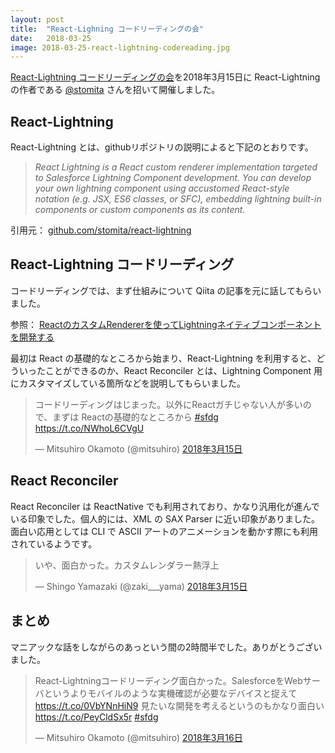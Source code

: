 ```yaml
---
layout: post
title:  "React-Lighning コードリーディングの会"
date:   2018-03-25
image: 2018-03-25-react-lightning-codereading.jpg
---
```


<p class="intro"><a href="https://www.meetup.com/ja-JP/Tokyo-Salesforce-Developer-Group/events/248247820/" target="\_blank"><span class="dropcap">R</span>eact-Lightning コードリーディングの会</a>を2018年3月15日に React-Lightning の作者である <a href="https://twitter.com/stomita" target="\_blank">@stomita</a> さんを招いて開催しました。</p>

## React-Lightning

React-Lightning とは、githubリポジトリの説明によると下記のとおりです。

<blockquote style="font-size: 100%; font-style: italic;">
React Lightning is a React custom renderer implementation targeted to Salesforce Lightning Component development. You can develop your own lightning component using accustomed React-style notation (e.g. JSX, ES6 classes, or SFC), embedding lightning built-in components or custom components as its content.
</blockquote>

引用元： [github.com/stomita/react-lightning](https://github.com/stomita/react-lightning)

## React-Lightning コードリーディング

コードリーディングでは、まず仕組みについて Qiita の記事を元に話してもらいました。

参照： [ReactのカスタムRendererを使ってLightningネイティブコンポーネントを開発する](https://qiita.com/stomita/items/88f7cfcf1b7261140c89)

最初は React の基礎的なところから始まり、React-Lightning を利用すると、どういったことができるのか、React Reconciler とは、Lightning Component 用にカスタマイズしている箇所などを説明してもらいました。

<blockquote class="twitter-tweet" data-lang="ja"><p lang="ja" dir="ltr">コードリーディングはじまった。以外にReactガチじゃない人が多いので、まずは Reactの基礎的なところから <a href="https://twitter.com/hashtag/sfdg?src=hash&amp;ref_src=twsrc%5Etfw">#sfdg</a> <a href="https://t.co/NWhoL6CVgU">https://t.co/NWhoL6CVgU</a></p>&mdash; Mitsuhiro Okamoto (@mitsuhiro) <a href="https://twitter.com/mitsuhiro/status/974228989421105152?ref_src=twsrc%5Etfw">2018年3月15日</a></blockquote>

## React Reconciler

React Reconciler は ReactNative でも利用されており、かなり汎用化が進んでいる印象でした。個人的には、XML の SAX Parser に近い印象がありました。面白い応用としては CLI で ASCII アートのアニメーションを動かす際にも利用されているようです。

<blockquote class="twitter-tweet" data-lang="ja"><p lang="ja" dir="ltr">いや、面白かった。カスタムレンダラー熱浮上</p>&mdash; Shingo Yamazaki (@zaki___yama) <a href="https://twitter.com/zaki___yama/status/974271870777286656?ref_src=twsrc%5Etfw">2018年3月15日</a></blockquote>

## まとめ

マニアックな話をしながらのあっという間の2時間半でした。ありがとうございました。

<blockquote class="twitter-tweet" data-lang="ja"><p lang="ja" dir="ltr">React-Lightningコードリーディング面白かった。SalesforceをWebサーバというよりモバイルのような実機確認が必要なデバイスと捉えて<a href="https://t.co/0VbYNnHiN9">https://t.co/0VbYNnHiN9</a> 見たいな開発を考えるというのもかなり面白い <a href="https://t.co/PeyCldSx5r">https://t.co/PeyCldSx5r</a> <a href="https://twitter.com/hashtag/sfdg?src=hash&amp;ref_src=twsrc%5Etfw">#sfdg</a></p>&mdash; Mitsuhiro Okamoto (@mitsuhiro) <a href="https://twitter.com/mitsuhiro/status/974461936011116545?ref_src=twsrc%5Etfw">2018年3月16日</a></blockquote>

<script async src="https://platform.twitter.com/widgets.js" charset="utf-8"></script>
